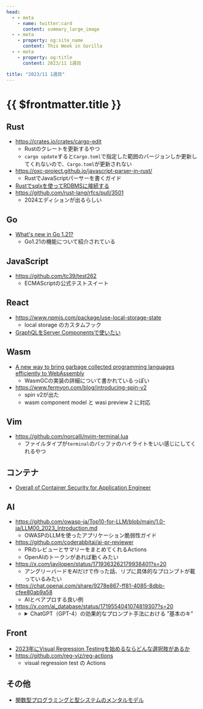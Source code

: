 ```yaml
---
head:
  - - meta
    - name: twitter:card
      content: summary_large_image
  - - meta
    - property: og:site_name
      content: This Week in Gorilla
  - - meta
    - property: og:title
      content: 2023/11 1週目

title: "2023/11 1週目"
---
```


# {{ $frontmatter.title }}

## Rust
- https://crates.io/crates/cargo-edit
	- Rustのクレートを更新するやつ
	- `cargo update`すると`Cargo.toml`で指定した範囲のバージョンしか更新してくれないので、`Cargo.toml`が更新されない
- https://oxc-project.github.io/javascript-parser-in-rust/
	- RustでJavaScriptパーサーを書くガイド
- [Rustでsqlxを使ってRDBMSに接続する](https://zenn.dev/kengoku123/articles/rust-lesson-using-sqlx)
- https://github.com/rust-lang/rfcs/pull/3501
	- 2024エディションが出るらしい

## Go
- [What's new in Go 1.21?](https://speakerdeck.com/ciarana/whats-new-in-go-1-dot-21)
	- Go1.21の機能について紹介されている

## JavaScript
- https://github.com/tc39/test262
	- ECMAScriptの公式テストスイート

## React
- https://www.npmjs.com/package/use-local-storage-state
	- local storage のカスタムフック
- [GraphQLをServer Componentsで使いたい](https://speakerdeck.com/taro28/graphqlwoserver-componentsdeshi-itai)

## Wasm
- [A new way to bring garbage collected programming languages efficiently to WebAssembly](https://v8.dev/blog/wasm-gc-porting)
	- WasmGCの実装の詳細について書かれているっぽい
- https://www.fermyon.com/blog/introducing-spin-v2
  - spin v2が出た
  - wasm component model と wasi preview 2 に対応

## Vim
- https://github.com/norcalli/nvim-terminal.lua
	- ファイルタイプが`terminal`のバッファのハイライトをいい感じにしてくれるやつ

## コンテナ
- [Overall of Container Security for Application Engineer](https://speakerdeck.com/riita10069/overall-of-container-security-for-application-engineer)

## AI
- https://github.com/owasp-ja/Top10-for-LLM/blob/main/1.0-ja/LLM00_2023_Introduction.md
	- OWASPのLLMを使ったアプリケーション脆弱性ガイド
- https://github.com/coderabbitai/ai-pr-reviewer
	- PRのレビューとサマリーをまとめてくれるActions
	- OpenAIのトークンがあれば動くみたい
- https://x.com/javilopen/status/1719363262179938401?s=20
	- アングリーバードをAIだけで作った話、リプに具体的なプロンプトが載っているみたい
- https://chat.openai.com/share/9278e867-ff81-4085-8dbb-cfee80ab9a58
	- AIとペアプロする良い例
- https://x.com/ai_database/status/1719554041074819307?s=20
	- <details>
		<summary>ChatGPT（GPT-4）の効果的なプロンプト手法における ”基本のキ"
		</summary>
			以下は、現時点での主要なプロンプトエンジニアリングを整理したものです。
			原則、ベーシックな手法、高度な手法を説明しています。
			
			@ Banghao Chen et al., "Unleashing the potential of prompt engineering in Large Language Models: a comprehensive review"
			
			プロンプト技術はLLMのパフォーマンスを最適化するために重要ですが、まだその方法論は体系的には理解されていません。
			
			そこで研究者らは、論文レベルで報告されている原則とベーシックな手法から高度な手法までを改めて調査しました。
			下記はその報告内容の抜粋です。
			
			■原則
			
			① モデルには詳細な説明を与える
			② 明確かつ正確な指示を与える
			③ 出力は毎回異なるため何度か繰り返す
			
			■ベーシックな手法
			
			① ロールプロンプト（Role-prompting）
			・モデルに特定の役割を与える
			・役割に応じた回答の品質が向上する
			
			② トリプルクオート（'''または"""）の活用
			・プロンプトを要素ごとに分離する
			・複雑なプロンプト指示に有用
			
			③ ワンショット/フューショットプロンプト
			（One-shot / few-shot prompting）
			・指示の前に1つまたは複数の例を与える
			・タスクやモデルによって例の数を変える
			・学習済みのタスクを思い出させることに有効
			
			■高度な手法
			
			推論の精度を最大限向上させる際に使用します。
			
			① チェーン・オブ・ソート
			（Chain of Thought : CoT）
			・推論に中間ステップを与えて段階的に行わせる
			・「ステップバイステップで考えよう」等で実行
			・段階的な推論を正しく例示すると精度が向上する
			（Golden Chain of Thought）
			
			② 自己整合（Self-consistency）
			・CoTに対して複数の推論パスを与える
			・すべての推論パスに対して一貫性を確認する
			・最も効果的と考えられる解決策を選ぶ
			
			③ 生成知識（Generated knowledge）
			・常識の推論タスクで特に効果的
			・モデルに、関連データや主な要素の分析を指示
			・生成された情報を用いて、最終的な質問を行う
			
			④ 最小最大プロンプト（Least-to-most prompting）
			・複雑な問題を基本的なサブ問題に分解
			・順番に解決していく
			・前サブ問題の解決策を次サブ問題に活用
			
			⑤ 思考の木（Tree of Thoughts : ToT）
			・初めに問題を解決するためのステップを説明させる
			・各ステップにさらに深く掘り下げる
			・意図的な問題解決を可能にする
			
			⑥ 思考のグラフ（Graph of Thoughts : GoT）
			・基本的な問題を定義する
			・解決のために必要な要素を列挙させる
			・要素ごとの依存関係を説明させる
			・具体的なアクションプランを生成させる
			・体系的な情報から総合的な解決策を生成させる
			
			■注意点
			
			上記を超えたさらに発展的な内容も存在します。
		</details>

## Front
- [2023年にVisual Regression Testingを始めるならどんな選択肢があるか](https://zenn.dev/loglass/articles/visual-regression-testing-comparison)
- https://github.com/reg-viz/reg-actions
	- visual regression test の Actions

## その他
- [関数型プログラミングと型システムのメンタルモデル](https://speakerdeck.com/naoya/guan-shu-xing-puroguramingutoxing-sisutemunomentarumoderu)
